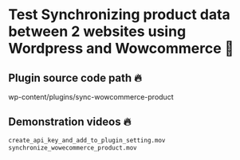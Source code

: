   # Test Synchronizing product data between 2 websites using Wordpress and Wowcommerce 🚀  

  ## Plugin source code path 🔥  
  wp-content/plugins/sync-wowcommerce-product

  ## Demonstration videos 🔥 
   ```bash
  create_api_key_and_add_to_plugin_setting.mov
  synchronize_wowecommerce_product.mov
   ```
